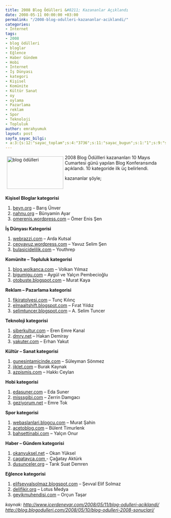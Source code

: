 ```yaml
---
title: 2008 Blog Ödülleri &#8211; Kazananlar Açıklandı
date: 2008-05-11 00:00:00 +03:00
permalink: "/2008-blog-odulleri-kazananlar-aciklandi/"
categories:
- İnternet
tags:
- 2008
- blog ödülleri
- bloglar
- Eğlence
- Haber Gündem
- Hobi
- İnternet
- İş Dünyası
- kategori
- Kişisel
- Komünite
- Kültür Sanat
- oy
- oylama
- Pazarlama
- reklam
- Spor
- Teknoloji
- Topluluk
author: emrahyumuk
layout: post
sayfa_sayac_bilgi:
- a:3:{s:12:"sayac_toplam";s:4:"3736";s:11:"sayac_bugun";s:1:"1";s:9:"son_okuma";s:10:"1364836519";}
---
```


<img class="alignleft alignnone size-full wp-image-66" style="margin: 5px; float: left;" src="http://www.emrahyumuk.com/blog/wp-content/uploads/blogodullerilogo.jpg" alt="blog ödülleri" width="177" height="102" />2008 Blog Ödüllleri kazananları 10 Mayıs Cumartesi günü yapılan Blog Konferansında açıklandı. 10 kategoride ilk üç belirlendi.

kazananlar şöyle;

<!--more-->

<span style="color: #ffffff;">.</span>

**Kişisel Bloglar kategorisi**  
1. [beyn.org][1] &#8211; Barış Ünver  
2. [nahnu.org][2] &#8211; Bünyamin Ayar  
3. [omerenis.wordpress.com][3] &#8211; Ömer Enis Şen

**İş Dünyası Kategorisi**  
1. [webrazzi.com][4] &#8211; Arda Kutsal  
2. [ceoyavuz.wordpress.com][5] &#8211; Yavuz Selim Şen  
3. [bulasicidelilik.com][6] &#8211; Youthrep

**Komünite &#8211; Topluluk kategorisi**  
1. [blog.wolkanca.com][7] &#8211; Volkan Yılmaz  
2. [bigumigu.com][8] &#8211; Aygül ve Yalçın Pembecioğlu  
3. [otobuste.blogspot.com][9] &#8211; Murat Kaya

**Reklam &#8211; Pazarlama kategorisi**  
1. [fikiratolyesi.com][10] &#8211; Tunç Kılınç  
2. [elmaaltshift.blogspot.com][11] &#8211; Fırat Yıldız  
3. [selimtuncer.blogspot.com][11] &#8211; A. Selim Tuncer

**Teknoloji kategorisi**  
1. [siberkultur.com][12] &#8211; Eren Emre Kanal  
2. [dmry.net][13] &#8211; Hakan Demiray  
3. [yakuter.com][14] &#8211; Erhan Yakut

**Kültür &#8211; Sanat kategorisi**  
1. [gunesintamicinde.com][15] &#8211; Süleyman Sönmez  
2. [jiklet.com][16] &#8211; Burak Kaynak  
3. [azpismis.com][17] &#8211; Hakkı Ceylan

**Hobi kategorisi**  
1. [edasuner.com][18] &#8211; Eda Suner  
2. [misssgibi.com][19] &#8211; Zerrin Damgacı  
3. [geziyorum.net][20] &#8211; Emre Tok

**Spor kategorisi**  
1. [webaslanlari.blogcu.com][21] &#8211; Murat Şahin  
2. [acetoblog.com][22] &#8211; Bülent Timurlenk  
3. [bahsettinabi.com][23] &#8211; Yalçın Onur

**Haber &#8211; Gündem kategorisi**  
1. [okanyuksel.net][24] &#8211; Okan Yüksel  
2. [cagatayca.com ][25]- Çağatay Aktürk  
3. [dusunceler.org][26] &#8211; Tarık Suat Demren

**Eğlence kategorisi**  
1. [elifsevvalsolmaz.blogspot.com][27] &#8211; Şevval Elif Solmaz  
2. [delifikir.org][28] &#8211; Lotus Medya  
3. [geyikmuhendisi.com][29] &#8211; Orçun Taşar

<address>
  kaynak: <a href="http://www.icerdenevar.com/2008/05/11/blog-odulleri-aciklandi/" target="_blank">http://www.icerdenevar.com/2008/05/11/blog-odulleri-aciklandi/<br /> </a><a href="http://blog.blogodulleri.com/2008/05/10/blog-odulleri-2008-sonuclari/" target="_blank">http://blog.blogodulleri.com/2008/05/10/blog-odulleri-2008-sonuclari/</a><a href="http://www.icerdenevar.com/2008/05/11/blog-odulleri-aciklandi/" target="_blank"><br /> </a><a href="http://www.icerdenevar.com/2008/05/11/blog-odulleri-aciklandi/" target="_blank"></a>
</address>

 [1]: http://www.beyn.org/
 [2]: http://www.nahnu.org/
 [3]: http://omerenis.wordpress.com/
 [4]: http://www.webrazzi.com/
 [5]: http://ceoyavuz.wordpress.com/
 [6]: http://www.bulasicidelilik.com/
 [7]: http://blog.wolkanca.com/
 [8]: http://www.bigumigu.com/
 [9]: http://otobuste.blogspot.com/
 [10]: http://www.fikiratolyesi.com/
 [11]: http://elmaaltshift.blogspot.com/
 [12]: http://www.siberkultur.com/
 [13]: http://www.dmry.net/
 [14]: http://www.yakuter.com/
 [15]: http://www.gunesintamicinde.com/
 [16]: http://www.jiklet.com/
 [17]: http://www.azpismis.com/
 [18]: http://www.edasuner.com/
 [19]: http://www.misssgibi.com/
 [20]: http://www.geziyorum.net/
 [21]: http://webaslanlari.blogcu.com/
 [22]: http://www.acetoblog.com/
 [23]: http://www.bahsettinabi.com/
 [24]: http://www.okanyuksel.net/
 [25]: http://www.cagatayca.com/
 [26]: http://www.dusunceler.org/
 [27]: http://elifsevvalsolmaz.blogspot.com/
 [28]: http://www.delifikir.org/
 [29]: http://www.geyikmuhendisi.com/